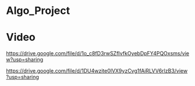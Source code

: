 # Algo_Project

# Video

https://drive.google.com/file/d/1o_c8fD3rwSZfIvfkOyebDpFY4PQOxsms/view?usp=sharing

https://drive.google.com/file/d/1DU4wzite0lVX9yzCvg1fAiRLVV6rlzB3/view?usp=sharing
